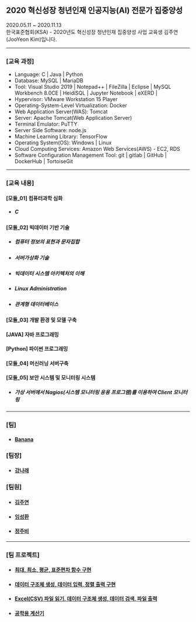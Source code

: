 ## 2020 혁신성장 청년인재 인공지능(AI) 전문가 집중양성
2020.05.11 ~ 2020.11.13 <br>
한국표준협회(KSA) - 2020년도 혁신성장 청년인재 집중양성 사업 교육생 김주연(JooYeon Kim)입니다. <br>
<hr>
<h3>[교육 과정]</h3>
<ul>
  <li> Language: C | Java | Python </li>
  <li> Database: MySQL | MariaDB</li>
  <li> Tool: Visual Studio 2019 | Notepad++ | FileZilla | Eclipse | MySQL Workbench 8.0CE | HeidiSQL | Jupyter Notebook | eXERD |  </li>
  <li> Hypervisor: VMware Workstation 15 Player</li>
  <li> Operating-System-Level Virtualization: Docker </li>
  <li> Web Application Server(WAS): Tomcat </li>
  <li> Server: Apache Tomcat(Web Application Server)</li>
  <li> Terminal Emulator: PuTTY</li>
  <li> Server Side Software: node.js </li>
  <li> Machine Learning Library: TensorFlow </li>
  <li> Operating System(OS): Windows | Linux </li>
  <li> Cloud Computing Services: Amazon Web Services(AWS) - EC2, RDS </li>
  <li> Software Configuration Management Tool: git | gitlab | GitHub | DockerHub | TortoiseGit </li>
  </ul>
  <hr>
  <h3>[교육 내용]</h3>
  <h4>[모듈_01] 컴퓨터과학 심화 </h4>
  <ul>
  <li><h5>C</h5></li>
  </ul>
  <h4>[모듈_02] 빅데이터 기반 기술 </h4>
  <ul> 
  <li><h5>컴퓨터 정보의 표현과 문자집합 </h5></li>
  <li><h5>서버가상화 기술 </h5></li>
  <li><h5>빅데이터 시스템 아키텍처의 이해</h5></li>
  <li><h5>Linux Administration </h5></li>
  <li><h5>관계형 데이터베이스 </h5></li>
  </ul>
  <h4>[모듈_03] 개발 환경 및 모델 구축 </h4>
  <h4>[JAVA] 자바 프로그래밍 </h4>
  <h4>[Python] 파이썬 프로그래밍 </h4>
  <h4>[모듈_04] 머신러닝 서버구축 </h4>
  <h4>[모듈_05] 보안 시스템 및 모니터링 시스템 </h4>
  <ul>
  <li><h5>가상 서버에서 Nagios(시스템 모니터링 응용 프로그램)를 이용하여 Client 모니터링</h5></li>
  </ul>
  <hr>
<h3>[팀]</h3>
<ul>
  <li>
    <h4><a href="https://github.com/ksa-banana/C_Language">Banana</a></h4>
  </li>
  </ul>
<h3>[팀장]</h3>
<ul>
  <li>
    <h4><a href = "https://github.com/kang-hana" >강나래</a></h4>
  </li>
  </ul>
  <h3>[팀원]</h3>
  <ul>
  <li>
    <h4><a href="https://github.com/jysaa5">김주연</a></h4>
  </li>
    <li>
    <h4><a href="https://github.com/SeongHwan-Lim">임성환</a></h4>
  </li>
    <li>
    <h4><a href="https://github.com/JoobeeJung">정주비</a></h4>
  </li>
  </ul>
<hr>
<h3>[팀 프로젝트]</h3>
<ul>
  <li>
    <h4><a href ="https://github.com/ksa-banana/C_Language/tree/master/TeamProject_20200515/version_1.0">최대, 최소, 평균, 표준편차 함수 구현</a></h4>
  </li>
  <li>
    <h4><a href ="https://github.com/ksa-banana/C_Language/tree/master/TeamProject_20200518/version_1.0">데이터 구조체 생성, 데이터 입력, 정렬 출력 구현</a></h4>
  </li>
    <li>
    <h4><a href ="https://github.com/ksa-banana/C_Language/tree/master/TeamProject_20200519/version_1.1">Excel(CSV) 파일 읽기, 데이터 구조체 생성, 데이터 검색, 파일 출력 </a></h4>
  </li>
  <li>
    <h4><a href="https://github.com/ksa-banana/Java_Programming">공학용 계산기</a></h4>
  </li>
  </ul>

